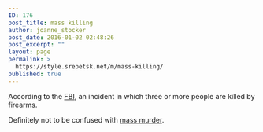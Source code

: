 ```yaml
---
ID: 176
post_title: mass killing
author: joanne_stocker
post_date: 2016-01-02 02:48:26
post_excerpt: ""
layout: page
permalink: >
  https://style.srepetsk.net/m/mass-killing/
published: true
---
```

According to the <a href="https://www.fbi.gov/news/stories/2014/september/fbi-releases-study-on-active-shooter-incidents/pdfs/a-study-of-active-shooter-incidents-in-the-u.s.-between-2000-and-2013" target="_blank">FBI</a>, an incident in which three or more people are killed by firearms.

Definitely not to be confused with <a href="https://style.srepetsk.net/m/mass-murder/">mass murder</a>.